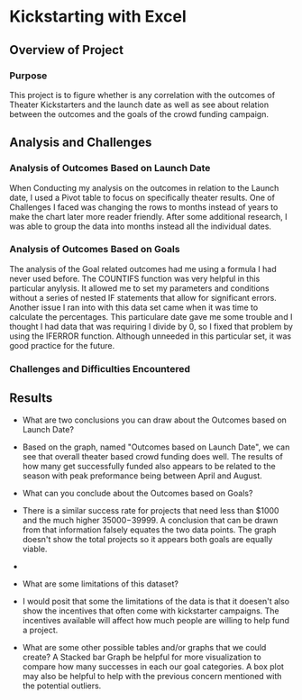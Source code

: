 # Kickstarting with Excel

## Overview of Project

### Purpose
This project is to figure whether is any correlation with the outcomes of Theater Kickstarters and the launch date as well as see about relation between the outcomes and the goals of the crowd funding campaign. 

## Analysis and Challenges

### Analysis of Outcomes Based on Launch Date
When Conducting my analysis on the outcomes in relation to the Launch date, I used a Pivot table to focus on specifically theater results. One of Challenges I faced was changing the rows to months instead of years to make the chart later more reader friendly. After some additional research, I was able to group the data into months instead all the individual dates. 

### Analysis of Outcomes Based on Goals
The analysis of the Goal related outcomes had me using a formula I had never used before. The COUNTIFS function was very helpful in this particular anylysis. It allowed me to set my parameters and conditions without a series of nested IF statements that allow for significant errors. Another issue I ran into with this data set came when it was time to calculate the percentages. This particulare date gave me some trouble and I thought I had data that was requiring I divide by 0, so I fixed that problem by using the IFERROR function. Although unneeded in this particular set, it was good practice for the future. 

### Challenges and Difficulties Encountered

## Results

- What are two conclusions you can draw about the Outcomes based on Launch Date?
- Based on the graph, named "Outcomes based on Launch Date", we can see that overall theater based crowd funding does well. The results of how many get successfully funded also appears to be related to the season with peak preformance being between April and August.

- What can you conclude about the Outcomes based on Goals?
- There is a similar success rate for projects that need less than $1000 and the much higher $35000-$39999. A conclusion that can be drawn from that information falsely equates the two data points. The graph doesn't show the total projects so it appears both goals are equally viable. 
- 
- What are some limitations of this dataset?
- I would posit that some the limitations of the data is that it doesen't also show the incentives that often come with kickstarter campaigns. The incentives available will affect how much people are willing to help fund a project. 

- What are some other possible tables and/or graphs that we could create?
A Stacked bar Graph be helpful for more visualization to compare how many successes in each our goal categories. A box plot may also be helpful to help with the previous concern mentioned with the potential outliers. 

